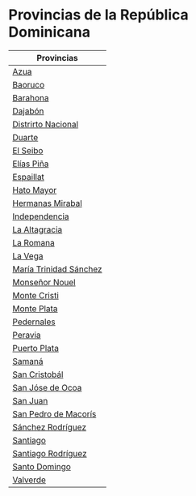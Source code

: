 # Provincias de la República Dominicana

| Provincias |
| --- |
| [Azua](https://github.com/jeancharlyjs/RepublicaDominicana-GEOJSON/blob/main/Provincias/geojson/AZUA.geojson) |
| [Baoruco](https://github.com/jeancharlyjs/RepublicaDominicana-GEOJSON/blob/main/Provincias/geojson/BAORUCO.geojson) |
| [Barahona](https://github.com/jeancharlyjs/RepublicaDominicana-GEOJSON/blob/main/Provincias/geojson/BARAHONA.geojson) |
| [Dajabón](https://github.com/jeancharlyjs/RepublicaDominicana-GEOJSON/blob/main/Provincias/geojson/DAJAB%C3%93N.geojson) |
| [Distrirto Nacional](https://github.com/jeancharlyjs/RepublicaDominicana-GEOJSON/blob/main/Provincias/geojson/DISTRITO%20NACIONAL.geojson) |
| [Duarte](https://github.com/jeancharlyjs/RepublicaDominicana-GEOJSON/blob/main/Provincias/geojson/DUARTE.geojson) |
| [El Seibo](https://github.com/jeancharlyjs/RepublicaDominicana-GEOJSON/blob/main/Provincias/geojson/EL%20SEIBO.geojson) |
| [Elías Piña](https://github.com/jeancharlyjs/RepublicaDominicana-GEOJSON/blob/main/Provincias/geojson/EL%C3%8DAS%20PI%C3%91A.geojson) |
| [Espaillat](https://github.com/jeancharlyjs/RepublicaDominicana-GEOJSON/blob/main/Provincias/geojson/ESPAILLAT.geojson) |
| [Hato Mayor](https://github.com/jeancharlyjs/RepublicaDominicana-GEOJSON/blob/main/Provincias/geojson/HATO%20MAYOR.geojson) |
| [Hermanas Mirabal](https://github.com/jeancharlyjs/RepublicaDominicana-GEOJSON/blob/main/Provincias/geojson/HERMANAS%20MIRABAL.geojson) |
| [Independencia](https://github.com/jeancharlyjs/RepublicaDominicana-GEOJSON/blob/main/Provincias/geojson/INDEPENDENCIA.geojson) |
| [La Altagracia](https://github.com/jeancharlyjs/RepublicaDominicana-GEOJSON/blob/main/Provincias/geojson/LA%20ALTAGRACIA.geojson) |
| [La Romana](https://github.com/jeancharlyjs/RepublicaDominicana-GEOJSON/blob/main/Provincias/geojson/LA%20ROMANA.geojson) |
| [La Vega](https://github.com/jeancharlyjs/RepublicaDominicana-GEOJSON/blob/main/Provincias/geojson/LA%20VEGA.geojson) |
| [María Trinidad Sánchez ](https://github.com/jeancharlyjs/RepublicaDominicana-GEOJSON/blob/main/Provincias/geojson/MAR%C3%8DA%20TRINIDAD%20S%C3%81NCHEZ.geojson)|
| [Monseñor Nouel](https://github.com/jeancharlyjs/RepublicaDominicana-GEOJSON/blob/main/Provincias/geojson/MONSE%C3%91OR%20NOUEL.geojson) |
| [Monte Cristi](https://github.com/jeancharlyjs/RepublicaDominicana-GEOJSON/blob/main/Provincias/geojson/MONTE%20CRISTI.geojson) |
| [Monte Plata ](https://github.com/jeancharlyjs/RepublicaDominicana-GEOJSON/blob/main/Provincias/geojson/MONTE%20PLATA.geojson)|
| [Pedernales](https://github.com/jeancharlyjs/RepublicaDominicana-GEOJSON/blob/main/Provincias/geojson/PEDERNALES.geojson) |
| [Peravia](https://github.com/jeancharlyjs/RepublicaDominicana-GEOJSON/blob/main/Provincias/geojson/PERAVIA.geojson) |
| [Puerto Plata](https://github.com/jeancharlyjs/RepublicaDominicana-GEOJSON/blob/main/Provincias/geojson/PUERTO%20PLATA.geojson) |
| [Samaná](https://github.com/jeancharlyjs/RepublicaDominicana-GEOJSON/blob/main/Provincias/geojson/SAMAN%C3%81.geojson) |
| [San Cristobál](https://github.com/jeancharlyjs/RepublicaDominicana-GEOJSON/blob/main/Provincias/geojson/SAN%20CRIST%C3%93BAL.geojson) |
| [San Jóse de Ocoa](https://github.com/jeancharlyjs/RepublicaDominicana-GEOJSON/blob/main/Provincias/geojson/SAN%20JOS%C3%89%20DE%20OCOA.geojson) |
| [San Juan](https://github.com/jeancharlyjs/RepublicaDominicana-GEOJSON/blob/main/Provincias/geojson/SAN%20JUAN.geojson) |
| [San Pedro de Macorís](https://github.com/jeancharlyjs/RepublicaDominicana-GEOJSON/blob/main/Provincias/geojson/SAN%20PEDRO%20DE%20MACOR%C3%8DS.geojson) |
| [Sánchez Rodríguez](https://github.com/jeancharlyjs/RepublicaDominicana-GEOJSON/blob/main/Provincias/geojson/SANCHEZ%20RAM%C3%8DREZ.geojson) |
| [Santiago](https://github.com/jeancharlyjs/RepublicaDominicana-GEOJSON/blob/main/Provincias/geojson/SANTIAGO.geojson) |
| [Santiago Rodríguez](https://github.com/jeancharlyjs/RepublicaDominicana-GEOJSON/blob/main/Provincias/geojson/SANTIAGO%20RODR%C3%8DGUEZ.geojson) |
| [Santo Domingo](https://github.com/jeancharlyjs/RepublicaDominicana-GEOJSON/blob/main/Provincias/geojson/SANTO%20DOMINGO.geojson) |
| [Valverde](https://github.com/jeancharlyjs/RepublicaDominicana-GEOJSON/blob/main/Provincias/geojson/VALVERDE.geojson) |
